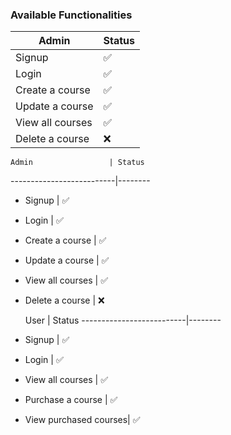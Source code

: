 ### Available Functionalities


| Admin                     | Status |
| ------------------------- | ------------- |
| Signup                    | ✅            |
| Login                     | ✅            |
| Create a course           | ✅            |
| Update a course           | ✅            | 
| View all courses          | ✅            |
| Delete a course           | ❌            |


    Admin                 | Status
--------------------------|--------
-   Signup                | ✅
-   Login                 | ✅
-   Create a course       | ✅
-   Update a course       | ✅
-   View all courses      | ✅
-   Delete a course       | ❌


    User                  | Status 
--------------------------|--------
-   Signup                | ✅
-   Login                 | ✅
-   View all courses      | ✅
-   Purchase a course     | ✅
-   View purchased courses| ✅
